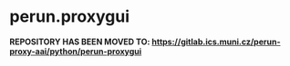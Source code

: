 # perun.proxygui

**REPOSITORY HAS BEEN MOVED TO: https://gitlab.ics.muni.cz/perun-proxy-aai/python/perun-proxygui**
